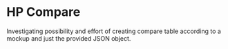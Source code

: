# HP Compare

Investigating possibility and effort of creating compare table according to a mockup and just the provided JSON object.
